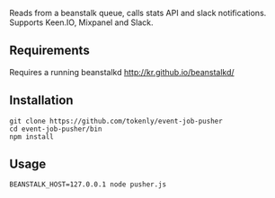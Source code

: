 Reads from a beanstalk queue, calls stats API and slack notifications.  Supports Keen.IO, Mixpanel and Slack.

## Requirements

Requires a running beanstalkd http://kr.github.io/beanstalkd/

## Installation

```
git clone https://github.com/tokenly/event-job-pusher
cd event-job-pusher/bin
npm install
```

## Usage

`BEANSTALK_HOST=127.0.0.1 node pusher.js`
